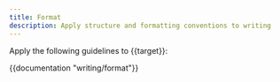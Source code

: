 ```yaml
---
title: Format
description: Apply structure and formatting conventions to writing
---
```


Apply the following guidelines to {{target}}:

{{documentation "writing/format"}}

